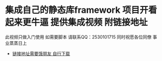 # 集成自己的静态库framework   项目开看起来更牛逼   提供集成视频 附链接地址
  此视频只做入门使用 
  如需要脚本 请联系QQ：2530101715
    同时祝愿各位同僚  事业蒸蒸日上        
* [链接地址需要饿朋友 自行下载](http://pan.baidu.com/s/1eSoyuJ4)
